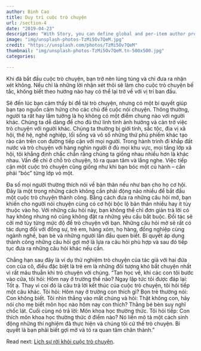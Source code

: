 ```yaml
---
author: Binh Cao
title: Duy trì cuộc trò chuyện
url: /section-4
date: "2019-04-23"
description: "With Story, you can define global and per-item author profiles/biographies."
image: "img/unsplash-photos-TzMi5Ov7QeM.jpg"
credit: "https://unsplash.com/photos/TzMi5Ov7QeM"
thumbnail: "img/unsplash-photos-TzMi5Ov7QeM.tn-500x500.jpg"
categories:

---
```

Khi đã bắt đầu cuộc trò chuyện, bạn trở nên lúng túng và chỉ đưa ra nhận xét không. Nếu chỉ là những lời nhận xét thôi sẽ làm cho cuộc trò chuyện bế tắc, không biết theo hướng nào hay có thể lại trở về với vị trí ban đầu. 

Sẽ đến lúc bạn cảm thấy bí đề tài trò chuyện, nhưng có một bí quyết giúp bạn tạo nguồn cảm hứng cho các chủ đề cuộc nói chuyện. Thông thường, người ta rất hay lầm tưởng là họ không có một điểm chung nào với người khác. Chúng ta dễ dàng để cho đủ thứ linh tinh ảnh hưởng và cản trở việc trò chuyện với người khác. Chúng ta thường bị giới tính, sắc tộc, địa vị xã hội, thế hệ, nghề nghiệp, lối sống và vô số những thứ phù phiếm khác tạo rào cản trên con đường tiếp cận với mọi người. Trong hành trình đi khắp đất nước và trò chuyện với hàng nghìn người ở đủ mọi khu vực, mọi tầng lớp xã hội, tôi khẳng định chắc chắn rằng chúng ta giống nhau nhiều hơn là khác nhau. Vấn đề chỉ ở chỗ trò chuyện, tỏ ra quan tâm và lắng nghe. Việc tiếp cận một cuộc trò chuyện cũng giống như khi bạn bóc một củ hành – cần phải “bóc” từng lớp vỏ một. 

Đa số mọi người thường thích nói về bản thân nếu như bạn cho họ cơ hội. Đây là một trong những cách không cần phải động não nhiều để bắt đầu một cuộc trò chuyện thành công. Bằng cách đưa ra những câu hỏi mở, bạn khiến cho người nói chuyện cùng có cơ hội bộc lộ bản thân nhiều hay ít tùy thuộc vào họ. Với những câu hỏi này, bạn không thể chỉ đơn giản trả lời có hay không nhưng nó cũng không đặt ra những yêu cầu bắt buộc. Đối tác sẽ cởi mở tùy từng mức độ để trò chuyện với bạn. Những câu hỏi mở sẽ rất có tác dụng đối với đồng sự, trẻ em, hàng xóm, họ hàng, đồng nghiệp cùng ngành nghề, bạn bè và những người lần đầu quen biết. Bí quyết áp dụng thành công những câu hỏi gợi mở là lựa ra câu hỏi phù hợp và sau đó tiếp tục đưa ra những câu hỏi khác nếu cần.

Chẳng hạn sau đây là ví dụ thử nghiệm trò chuyện của tác giả với hai đứa con của cô, điều đặc biệt là trẻ em là những đối tượng khó bắt chuyện nhất vì rất mâu thuẫn khi trò chuyện với chúng.
“Tan học về, khi các con tôi bước vào cửa, tôi hỏi: Hôm nay ở trường thế nào? Ngay lập tức tôi được đáp lại: Tốt ạ. Thay vì coi đó là câu trả lời kết thúc của cuộc trò chuyện, tôi hỏi tiếp một câu khác. Tôi hỏi: Hôm nay ở trường con thích gì? Bọn trẻ thường nói: Con không biết. Tôi nhìn thẳng vào mắt chúng và hỏi: Thật không con, hãy nói cho mẹ biết môn học nào hôm nay con thích? Thằng bé bèn suy nghĩ chốc lát. Cuối cùng nó trả lời: Môn khoa học thường thức. Tôi hỏi tiếp: Con thích môn khoa học thường thức ở điểm nào? Nó liền mô tả một cách sinh động những thí nghiệm đã thực hiện và chúng tôi cứ thế trò chuyện. Bí quyết là bạn phải biết gợi mở và tỏ ra quan tâm chân thành.”

Read next: [Lịch sự rời khỏi cuộc trò chuyện](/section-5).
